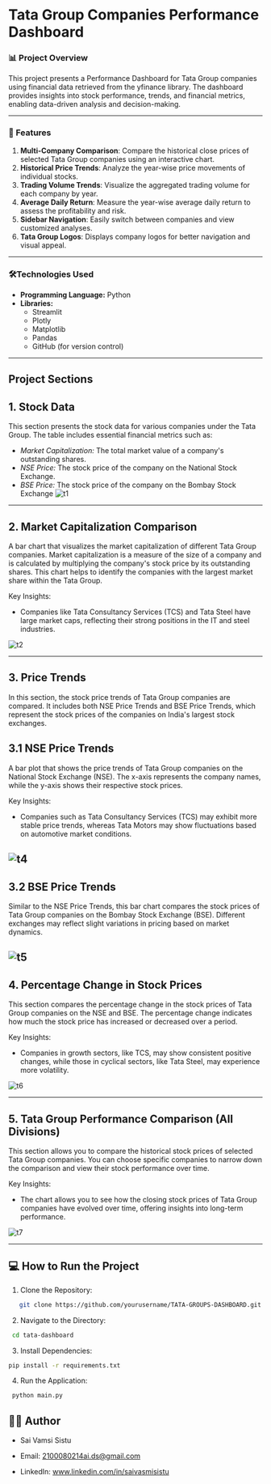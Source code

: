 # **Tata Group Companies Performance Dashboard**

### **📊 Project Overview**
This project presents a Performance Dashboard for Tata Group companies using financial data retrieved from the yfinance library. The dashboard provides insights into stock performance, trends, and financial metrics, enabling data-driven analysis and decision-making.

---
### **🚀 Features**

1. **Multi-Company Comparison**: Compare the historical close prices of selected Tata Group companies using an interactive chart.
2. **Historical Price Trends**: Analyze the year-wise price movements of individual stocks.
3. **Trading Volume Trends**: Visualize the aggregated trading volume for each company by year.
4. **Average Daily Return**: Measure the year-wise average daily return to assess the profitability and risk.
5. **Sidebar Navigation**: Easily switch between companies and view customized analyses.
6. **Tata Group Logos**: Displays company logos for better navigation and visual appeal.

---

### **🛠️Technologies Used**
- **Programming Language:** Python
- **Libraries:**
   - Streamlit
   - Plotly
   - Matplotlib
   - Pandas
   - GitHub (for version control)

---



## **Project Sections**

## 1. **Stock Data**
This section presents the stock data for various companies under the Tata Group. The table includes essential financial metrics such as:

- *Market Capitalization:* The total market value of a company's outstanding shares.
- *NSE Price:* The stock price of the company on the National Stock Exchange.
- *BSE Price:* The stock price of the company on the Bombay Stock Exchange
![t1](https://github.com/user-attachments/assets/800d2599-5013-42f8-b10c-b19a30bb2a9b)
---
## 2. **Market Capitalization Comparison**
A bar chart that visualizes the market capitalization of different Tata Group companies. Market capitalization is a measure of the size of a company and is calculated by multiplying the company's stock price by its outstanding shares. This chart helps to identify the companies with the largest market share within the Tata Group.

Key Insights:

- Companies like Tata Consultancy Services (TCS) and Tata Steel have large market caps, reflecting their strong positions in the IT and steel industries.

![t2](https://github.com/user-attachments/assets/c5a971a4-1019-4b1a-8d0e-1b780fb93112)

---
## 3. **Price Trends**
In this section, the stock price trends of Tata Group companies are compared. It includes both NSE Price Trends and BSE Price Trends, which represent the stock prices of the companies on India's largest stock exchanges.

## 3.1 **NSE Price Trends**
A bar plot that shows the price trends of Tata Group companies on the National Stock Exchange (NSE). The x-axis represents the company names, while the y-axis shows their respective stock prices.

Key Insights:

- Companies such as Tata Consultancy Services (TCS) may exhibit more stable price trends, whereas Tata Motors may show fluctuations based on automotive market conditions.

![t4](https://github.com/user-attachments/assets/908e02ac-6cfd-41bd-8736-b3890a379a86)
---

## 3.2 **BSE Price Trends**

Similar to the NSE Price Trends, this bar chart compares the stock prices of Tata Group companies on the Bombay Stock Exchange (BSE). Different exchanges may reflect slight variations in pricing based on market dynamics.

![t5](https://github.com/user-attachments/assets/650b1809-1c68-4858-9bdc-78e4631876a3)
---
## 4. **Percentage Change in Stock Prices**
This section compares the percentage change in the stock prices of Tata Group companies on the NSE and BSE. The percentage change indicates how much the stock price has increased or decreased over a period.

Key Insights:

- Companies in growth sectors, like TCS, may show consistent positive changes, while those in cyclical sectors, like Tata Steel, may experience more volatility.

![t6](https://github.com/user-attachments/assets/2a6decd5-556f-4047-9ace-9b68f1fa2d93)

---
## 5. **Tata Group Performance Comparison (All Divisions)**
This section allows you to compare the historical stock prices of selected Tata Group companies. You can choose specific companies to narrow down the comparison and view their stock performance over time.

Key Insights:

- The chart allows you to see how the closing stock prices of Tata Group companies have evolved over time, offering insights into long-term performance.

![t7](https://github.com/user-attachments/assets/ddfd8b34-6622-4172-8583-48c8dccec5db)

---


## 💻 **How to Run the Project**

1. Clone the Repository:

```bash
   git clone https://github.com/yourusername/TATA-GROUPS-DASHBOARD.git
```
2. Navigate to the Directory:
```bash
 cd tata-dashboard
```
3. Install Dependencies:
```bash
pip install -r requirements.txt
```
4. Run the Application:
```bash
 python main.py
```

##  **👨‍💻 Author**
- Sai Vamsi Sistu

- Email: 2100080214ai.ds@gmail.com

- LinkedIn: www.linkedin.com/in/saivasmisistu
